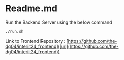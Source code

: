 # Readme.md

Run the Backend Server using the below command

```bash
./run.sh
```

Link to Frontend Repository : [https://github.com/the-dg04/interiit24_frontend]([url](https://github.com/the-dg04/interiit24_frontend))
